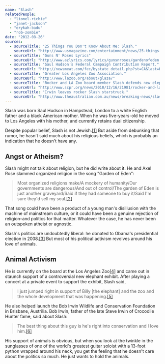 ```yaml
---
name: "Slash"
relatedPeople:
  - "lionel-richie"
  - "janet-jackson"
  - "erykah-badu"
  - "rob-zombie"
date: "2012-08-26"
sources:
  - sourceTitle: "25 Things You Don't Know About Me: Slash."
    sourceUrl: "http://www.usmagazine.com/entertainment/news/25-things-you-dont-know-about-me-slash-201112"
  - sourceTitle: "Guns N' Roses Lyrics"
    sourceUrl: "http://www.azlyrics.com/lyrics/gunsnroses/gardenofeden.html"
  - sourceTitle: "Saul Hudson's Federal Campaign Contribution Report."
    sourceUrl: "http://newsmeat.com/fec/bystate_detail.php?st=CA&last=Hudson&first=Saul"
  - sourceTitle: "Greater Los Angeles Zoo Association."
    sourceUrl: "http://www.lazoo.org/about/glaza/"
  - sourceTitle: "Rocker and LA Zoo board member Slash defends new elephant habitat."
    sourceUrl: "http://www.scpr.org/news/2010/12/16/21981/rocker-and-la-zoo-board-member-slash-defends-new-e/"
  - sourceTitle: "Irwin leaves rocker Slash starstruck."
    sourceUrl: "http://www.theaustralian.com.au/news/breaking-news/slash-to-launch-bob-irwin-foundation/story-fn3dxiwe-1226455422709"
---
```


Slash was born Saul Hudson in Hampstead, London to a white English father and a black American mother. When he was five-years-old he moved to Los Angeles with his mother, and currently retains dual citizenship.

Despite popular belief, Slash is not Jewish.<a class="source-citation" href="http://www.usmagazine.com/entertainment/news/25-things-you-dont-know-about-me-slash-201112" title="25 Things You Don&apos;t Know About Me: Slash.">[1]</a> But aside from debunking that rumor, he hasn't said much about his religious beliefs, which is probably an indication that he doesn't have any.


## Angst or Atheism?

Slash might not talk about religion, but he did write about it. He and Axel Rose slammed organized religion in the song "Garden of Eden":

>Most organized religions make/A mockery of humanity/Our governments are dangerous/And out of control/The garden of Eden is just another graveyard/Said if they had someone to buy it/Said I'm sure they'd sell my soul.<a class="source-citation" href="http://www.azlyrics.com/lyrics/gunsnroses/gardenofeden.html" title="Guns N&apos; Roses Lyrics">[2]</a>

That song could have been a product of a young man's disillusion with the machine of mainstream culture, or it could have been a genuine rejection of religion–and politics for that matter. Whatever the case, he has never been an outspoken atheist or agnostic.

Slash's politics are undoubtedly liberal: he donated to Obama's presidential election in 2008.<a class="source-citation" href="http://newsmeat.com/fec/bystate_detail.php?st=CA&last=Hudson&first=Saul" title="Saul Hudson&apos;s Federal Campaign Contribution Report.">[3]</a> But most of his political activism revolves around his love of animals.

## Animal Activism

He is currently on the board at the Los Angeles Zoo<a class="source-citation" href="http://www.lazoo.org/about/glaza/" title="Greater Los Angeles Zoo Association.">[4]</a> and came out in staunch support of a controversial new elephant exhibit. After playing a concert at a private event to support the exhibit, Slash said,

>I just jumped right in support of Billy [the elephant] and the zoo and the whole development that was happening.<a class="source-citation" href="http://www.scpr.org/news/2010/12/16/21981/rocker-and-la-zoo-board-member-slash-defends-new-e/" title="Rocker and LA Zoo board member Slash defends new elephant habitat.">[5]</a>

He also helped launch the Bob Irwin Wildlife and Conservation Foundation in Brisbane, Austrilia. Bob Irwin, father of the late Steve Irwin of Crocodile Hunter fame, said about Slash:

>The best thing about this guy is he's right into conservation and I love him.<a class="source-citation" href="http://www.theaustralian.com.au/news/breaking-news/slash-to-launch-bob-irwin-foundation/story-fn3dxiwe-1226455422709" title="Irwin leaves rocker Slash starstruck.">[6]</a>

His support of animals is obvious, but when you look at the twinkle in the sunglasses of one of the world's greatest guitar soloist with a 13-foot python wrapped around his neck, you get the feeling that he doesn't care about the politics so much. He just wants to hold the animals.